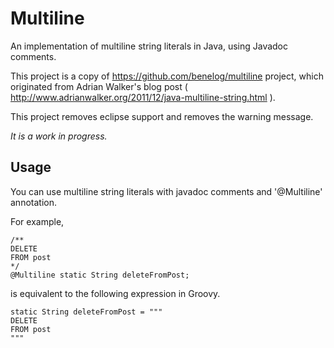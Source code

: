Multiline
=========

An implementation of multiline string literals in Java, using Javadoc comments. 

This project is a copy of https://github.com/benelog/multiline project, which 
originated from Adrian Walker's blog post ( <http://www.adrianwalker.org/2011/12/java-multiline-string.html> ).

This project removes eclipse support and removes the warning message.

*It is a work in progress.*

## Usage
You can use multiline string literals with javadoc comments and '@Multiline' annotation.

For example,

	/**
	DELETE
 	FROM post
 	*/
	@Multiline static String deleteFromPost;

is equivalent to the following expression in Groovy.

	static String deleteFromPost = """
	DELETE
	FROM post
	"""
